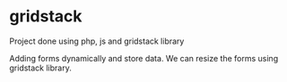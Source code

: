 # gridstack
Project done using php, js and gridstack library

Adding forms dynamically and store data. We can resize the forms using gridstack library.
